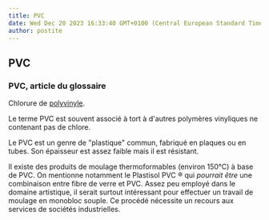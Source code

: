 ```yaml
---
title: PVC
date: Wed Dec 20 2023 16:33:40 GMT+0100 (Central European Standard Time)
author: postite
---
```


## PVC
### PVC, article du glossaire
 Chlorure de [polyvinyle](polyvinyle.html).

Le terme PVC est souvent associé à tort à d'autres polymères vinyliques ne contenant pas de chlore.

Le PVC est un genre de "plastique" commun, fabriqué en plaques ou en tubes. Son épaisseur est assez faible mais il est résistant.

Il existe des produits de moulage thermoformables (environ 150°C) à base de PVC. On mentionne notamment le Plastisol PVC ® qui _pourrait être_ une combinaison entre fibre de verre et PVC. Assez peu employé dans le domaine artistique, il serait surtout intéressant pour effectuer un travail de moulage en monobloc souple. Ce procédé nécessite un recours aux services de sociétés industrielles.

